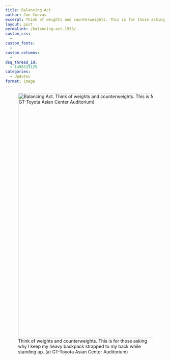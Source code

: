 ```yaml
---
title: Balancing Act
author: Jon Cuevas
excerpt: Think of weights and counterweights. This is for those asking why I keep my heavy backpack strapped to my back while standing up.
layout: post
permalink: /balancing-act-1933/
custom_css:
  - 
custom_fonts:
  - 
custom_columns:
  - 
dsq_thread_id:
  - 1498319125
categories:
  - Updates
format: image
---
```

<figure class="figure alignnone"><img title="Balancing Act" alt="Balancing Act. Think of weights and counterweights. This is for those asking why I keep my heavy backpack strapped to my back while standing up. (at GT-Toyota Asian Center Auditorium)" src="{{ site.baseurl }}/assets/images/legacy/v5/20130713-233703.jpg" width="1024" height="768" /><figcaption>Think of weights and counterweights. This is for those asking why I keep my heavy backpack strapped to my back while standing up. (at GT-Toyota Asian Center Auditorium)</figcaption></figure>